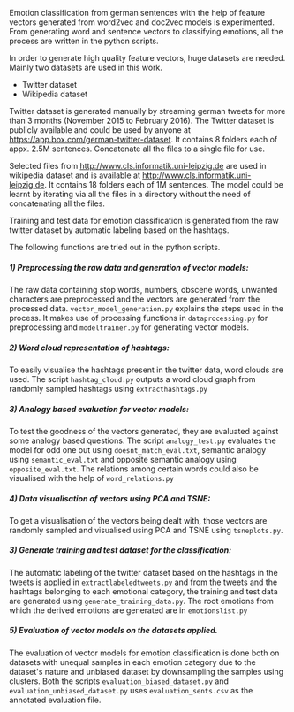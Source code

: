 Emotion classification from german sentences with the help of feature vectors generated from word2vec and doc2vec models is experimented.
From generating word and sentence vectors to classifying emotions, all the process are written in the python scripts.


In order to generate high quality feature vectors, huge datasets are needed.
Mainly two datasets are used in this work.
- Twitter dataset
- Wikipedia dataset

Twitter dataset is generated manually by streaming german tweets for more than 3 months (November 2015 to February 2016).
The Twitter dataset is publicly available and could be used by anyone at
https://app.box.com/german-twitter-dataset.
It contains 8 folders each of appx. 2.5M sentences.
Concatenate all the files to a single file for use.

Selected files from http://www.cls.informatik.uni-leipzig.de are used in wikipedia dataset and is available at http://www.cls.informatik.uni-leipzig.de.
It contains 18 folders each of 1M sentences.
The model could be learnt by iterating via all the files in a directory without the need of concatenating all the files.

Training and test data for emotion classification is generated from the raw twitter dataset by automatic labeling based on the hashtags.

The following functions are tried out in the python scripts.

##### 1) Preprocessing the raw data and generation of vector models:
The raw data containing stop words, numbers, obscene words, unwanted characters are preprocessed and the vectors are generated from the processed data.
`vector_model_generation.py` explains the steps used in the process.
It makes use of processing functions in `dataprocessing.py` for preprocessing and `modeltrainer.py` for generating vector models.

##### 2) Word cloud representation of hashtags:
To easily visualise the hashtags present in the twitter data, word clouds are used.
The script `hashtag_cloud.py` outputs a word cloud graph from randomly sampled hashtags using `extracthashtags.py`

##### 3) Analogy based evaluation for vector models:
To test the goodness of the vectors generated, they are evaluated against some analogy based questions.
The script `analogy_test.py` evaluates the model for odd one out using `doesnt_match_eval.txt`, semantic analogy using `semantic_eval.txt` and opposite semantic analogy using `opposite_eval.txt`. The relations among certain words could also be visualised with the help of `word_relations.py`

##### 4) Data visualisation of vectors using PCA and TSNE:
To get a visualisation of the vectors being dealt with, those vectors are randomly sampled and visualised using PCA and TSNE using `tsneplots.py`.

##### 3) Generate training and test dataset for the classification:
The automatic labeling of the twitter dataset based on the hashtags in the tweets is applied in `extractlabeledtweets.py` and from the tweets and the hashtags belonging to each emotional category, the training and test data are generated using `generate_training_data.py`.
The root emotions from which the derived emotions are generated are in `emotionslist.py`

##### 5) Evaluation of vector models on the datasets applied.
The evaluation of vector models for emotion classification is done both on datasets with unequal samples in each emotion category due to the dataset's nature and unbiased dataset by downsampling the samples using clusters.
Both the scripts `evaluation_biased_dataset.py` and `evaluation_unbiased_dataset.py` uses `evaluation_sents.csv` as the annotated evaluation file.
